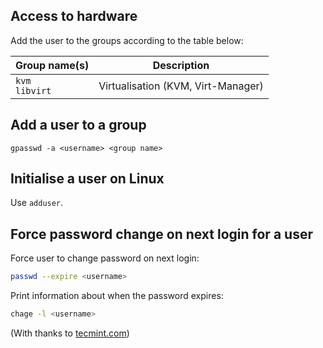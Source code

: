 ## Access to hardware

Add the user to the groups according to the table below:

| Group name(s) | Description |
|------------|-------------|
|`kvm`<br> `libvirt`|Virtualisation (KVM, Virt-Manager)|

## Add a user to a group

`gpasswd -a <username> <group name>`

## Initialise a user on Linux

Use `adduser`.

## Force password change on next login for a user

Force user to change password on next login:

```sh
passwd --expire <username>
```

Print information about when the password expires:
```sh
chage -l <username>
```

(With thanks to [tecmint.com](https://www.tecmint.com/force-user-to-change-password-next-login-in-linux/))
